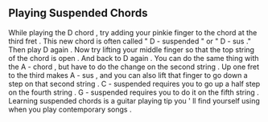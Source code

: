 ## Playing Suspended Chords

While playing the D chord , try adding your pinkie finger to the chord at the third fret . This
new chord is often called " D - suspended " or " D - sus ." Then play D again . Now try lifting
your middle finger so that the top string of the chord is open . And back to D again .
You can do the same thing with the A - chord , but have to do the change on the second
string . Up one fret to the third makes A - sus , and you can also lift that finger to go down
a step on that second string . C - suspended requires you to go up a half step on the
fourth string . G - suspended requires you to do it on the fifth string . Learning suspended
chords is a guitar playing tip you ' ll find yourself using when you play contemporary songs .
